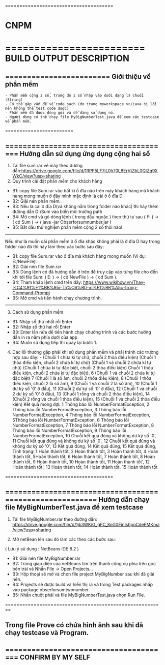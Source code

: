 ﻿

======================================

# CNPM
========================
BUILD OUTPUT DESCRIPTION
========================

========================
Giới thiệu về phần mềm
----------------------
    - Phần mềm cộng 2 số, trong đó 2 số nhập vào dưới dạng là chuỗi (String)
	- Có thể gặp vấn đề về code sạch (do trang myworkspace.vn/java bị lỗi nên không thể test code được)
	- Phần mềm đã được đóng gói và dễ dàng sử dụng nó.
	- Người dùng có thể chạy file MyBigNumberTest.java để xem các testcase về phần mềm.
========================

======================================
Hướng dẫn sử dụng ứng dụng cộng hai số
--------------------------------------

1. Tải file sum.rar về máy theo đường dẫn:https://drive.google.com/file/d/1RPF5LF7jL0h70L8ErVtZbL0QIZq9XWkC/view?usp=sharing
2. Quy trình cài đặt phần mềm cho khách hàng
 - B1: copy file Sum.rar vào bất kì ổ đĩa nào trên máy khách hàng mà khách hàng mong muốn ở đây mình mặc định là cài ở ổ đĩa D
 - B2: Giải nén phần mềm.
 - B3: Nếu là cài ở đĩa D(và không nằm trong folder nào khác) thì hãy thêm đường dẫn D:\Sum vào biến môi trường path
 - B4: Mở cmd và gõ dòng lệnh ( trong dấu ngoặc ) theo thứ tự sau ( F: ) -> ( cd Sum ) -> ( java -jar Obserforsumnumber.jar ) 
 - B5: Bắt đầu thử nghiệm phần mềm cộng 2 số thôi nào!
 ***
 Nếu như là muốn cài phần mềm ở ổ đĩa khác không phải là ở đĩa D hay trong folder nào đó thì hãy làm theo các bước sau đây:
 - B1: copy file Sum.rar vào ổ đĩa mà khách hàng mong muốn (Ví dụ: E:/NewFile)
 - B2: Giải nén file Sum.rar
 - B3: Dùng lệnh cd đã hướng dẫn ở trên để truy cập vào từng file cho đến khi tới file Sum: ( E: ) -> ( cd NewFile ) -> ( cd Sum ).
 - B4: Tham khảo lệnh cmd trên đây: https://www.wikihow.vn/Thay-%C4%91%E1%BB%95i-Th%C6%B0-m%E1%BB%A5c-trong-Command-Prompt
 - B5: Mở cmd và tiến hành chạy chương trình.
 ***
3. Cách sử dụng phần mềm
 - B1: Nhập số thứ nhất rồi Enter
 - B2: Nhập số thứ hai rồi Enter
 - B3: Enter lần nữa để tiến hành chạy chướng trình và các bước hướng dẫn in ra nằm phía dưới của app.
 - B4:  Muốn sử dụng tiếp thì quay lại bước 1.
4. Các lỗi thường gặp phải khi sử dụng phần mềm và phải tránh các trường hợp sau đây:
            - (Chuỗi 1 chứa kí tự chữ, chuỗi 2 thỏa điều kiện)
             (Chuỗi 1 thỏa điều kiện, chuỗi 2 chứa kí tự chữ)
             (Chuỗi 1 và chuỗi 2 chứa kí tự chữ)
             (Chuỗi 1 chứa kí tự đặc biệt, chuỗi 2 thỏa điều kiện)
            Chuỗi 1 thỏa điều kiện, chuỗi 2 chứa kí tự đặc biệt),
            6 (Chuỗi 1 và chuỗi 2 chứa kí tự đặc biệt)
            7 (Chuỗi 1 là số âm, chuỗi 2 thỏa điều kiện),
            8 (Chuỗi 1 thỏa điều kiện, chuỗi 2 là số âm),
            9 (Chuỗi 1 và chuỗi 2 là số âm),
           10 (Chuỗi 1 dư ký số '0' ở đầu),
           11 (Chuỗi 2 dư ký số '0' ở đầu),
           12 (Chuỗi 1 và chuỗi 2 dư ký số '0' ở đầu),
           13 (Chuỗi 1 rỗng và chuỗi 2 thỏa điều kiện),
           14 (Chuỗi 2 rỗng và chuỗi 1 thỏa điều kiện),
           15 (Chuỗi 1 và chuỗi 2 thỏa điều kiện)
Kết quả mong đợi: 
            1 Thông báo lỗi NumberFormatException,
            2 Thông báo lỗi NumberFormatException,
            3 Thông báo lỗi NumberFormatException,
            4 Thông báo lỗi NumberFormatException,
            5Thông báo lỗi NumberFormatException,
            6 Thông báo lỗi NumberFormatException,
            7 Thông báo lỗi NumberFormatException,
            8 Thông báo lỗi NumberFormatException,
            9 Thông báo lỗi NumberFormatException,
           10 Chuỗi kết quả đúng và không dư ký số '0',
           11 Chuỗi kết quả đúng và không dư ký số '0',
           12 Chuỗi kết quả đúng và không dư ký số '0',
           13 Kết quả đúng,
           14 Kết quả đúng,
           15 Kết quả đúng,
Tình trạng:
            1 Hoàn thành tốt,
            2 Hoàn thành tốt,
            3 Hoàn thành tốt,
            4 Hoàn thành tốt,
            5Hoàn thành tốt,
            6 Hoàn thành tốt,
            7 Hoàn thành tốt,
            8 Hoàn thành tốt,
            9 Hoàn thành tốt,
           10 Hoàn thành tốt,
           11 Hoàn thành tốt',
           12 Hoàn thành tốt',
           13 Hoàn thành tốt,
           14 Hoàn thành tốt,
           15 Hoàn thành tốt

======================================

========================================================
Hướng dẫn chạy file MyBigNumberTest.java để xem testcase
--------------------------------------------------------

1. Tải file MyBigNumber.rar theo đường dẫn: 
https://drive.google.com/file/d/1jb3WKiG_gFC_8oG0EinlshppCdeFMKma/view?usp=sharing

2. Mở netBean lên sau đó làm các theo các bước sau:

( Lưu ý sử dụng : NetBeans IDE 8.2 )

 - B1: Giải nén file MyBigNumber.rar
 - B2: Trong giap diện của netBeans tìm trên thanh công cụ phía trên góc bên trái và Nhấn File -> Open Projects... 
 - B3: Hộp thoại sẽ mở và chọn file project MyBigNumber sau khi đã giải nén.
 - B4: Projects sẽ được build và hiển thị ra và trong Test packages nhấp vào package obserforsumtwonumber.
 - B5: Nhấn chuột phải và file MyBigNumberTest.java chọn Run File.

========================================================

## Trong file Prove có chứa hình ảnh sau khi đã chạy testcase và Program.

======================================
CONFIRM BY MY SELF
--------------------



